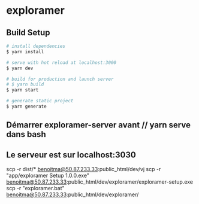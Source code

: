 # exploramer

## Build Setup

```bash
# install dependencies
$ yarn install

# serve with hot reload at localhost:3000
$ yarn dev

# build for production and launch server
# $ yarn build
$ yarn start

# generate static project
$ yarn generate
```

## Démarrer exploramer-server avant // yarn serve dans bash

## Le serveur est sur localhost:3030

scp -r dist/\* benoitma@50.87.233.33:public_html/dev/vj
scp -r "app/exploramer Setup 1.0.0.exe" benoitma@50.87.233.33:public_html/dev/exploramer/exploramer-setup.exe
scp -r "exploramer.bat" benoitma@50.87.233.33:public_html/dev/exploramer/
